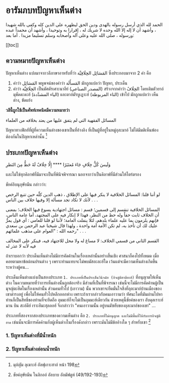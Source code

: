 # อารัมภบทปัญหาเห็นต่าง

الحمد لله الذي أرسل رسوله بالهدى ودين الحق ليظهره على الدين كله وكفى بالله شهيدا ، وأشهد أن لا إله إلا الله وحده لا شريك له ، إقرارا به وتوحيدا ، وأشهد أن محمداً عبده ورسوله ، صلى الله عليه وعلى آله وأصحابه وسلم تسليما مزيدا . أما بعد:

[[toc]]

## ความหมายปัญหาเห็นต่าง

ปัญหาเห็นต่าง แปลมาจากวลีภาษาอาหรับที่ว่า المَسَائِل الخِلَافِيَّة ซึ่งประกอบมาจาก 2 คำ คือ

1. คำว่า المَسَائِل พหูพจน์ของคำว่า المَسأَلَة มักถูกแปลว่า ปัญหา, ประเด็น
2. คำว่า الخِلَافِيَّة เป็นมัศดัรเศาะนาอีย์ (المصدر الصناعي) สร้างจากคำว่า الخِلَافُ โดยเติมตัวยาอ์มุชัดดะดะฮ์ (الياء المشدَّدة) และตาอ์มัรบูเฏาะฮ์ (التاء المربوطة) เข้าไป มักถูกแปลว่า เห็นต่าง, ขัดแย้ง

__วลีนี้ถูกใช้เป็นศัพท์เทคนิคมีความหมายว่า__
<i-quote center bold>
<p>
المسائل الفقهية التي لم يتفق عليها من يعتد بخلافه من العلماء

ปัญหาทางฟิกฮ์์ที่ผู้ที่ความเห็นต่างของเขาเป็นที่อ้างอิง ที่เป็นผู้ที่อยู่ในหมู่อุละมาอ์ ไม่ได้มีมติเห็นพ้องต้องกันในปัญหาเหล่านั้น [^masailKilafiyyahTechnicalDefiition]
</p>
</i-quote>

## ประเภทปัญหาเห็นต่าง

<i-quote center bold>
<p>
وَلَيسَ كُلُّ خِلَافٍ جَاءَ مُعتَبَرًا **** إِلَّا خِلَافٌ لَهً حَظُّ مِنَ النَظرِ

และไม่ใช่ทุกคิลาฟที่มีมาจะเป็นที่พินิจพิจารณา นอกจากว่าเป็นคิลาฟที่มีส่วนให้ไตร่ตรอง
</p>
</i-quote>

<i-quote>
<p>
ชัยค์อิบนุอุษัยมีน กล่าวว่า:

لو أننا قلنا: المسائل الخلافية لا ينكر فيها على الإطلاق ، ذهب الدين كلّه حين تتبع الرخص لأنك لا تكاد تجد مسألة إلا وفيها خلاف بين الناس . . .

المسائل الخلافية تنقسم إلى قسمين؛ قسم : مسائل اجتهادية يسوغ فيها الخلاف؛ بمعنى أن الخلاف ثابت حقاً وله حظ من النظر، فهذا لا إنكار فيه على المجتهد، أما عامة الناس، فإنهم يلزمون بما عليه علماء بلدهم، لئلا ينفلت العامة؛ لأننا لو قلنا للعامي : أي قول يمرُّ عليك لك أن تأخذ به، لم تكن الأمة أمة واحدة ، ولهذا قال شيخنا عبد الرحمن بن سعدي رحمه الله : "العوام على مذهب علمائهم" . . .

القسم الثاني من قسمي الخلاف: لا مساغ له ولا محل للاجتهاد فيه، فينكر على المخالف فيه لأنه لا عذر له

ถ้าเราบอกว่า ประเด็นเห็นต่างไม่มีการคัดค้านในเรื่องเหล่านั้นอย่างสิ้นเชิง ศาสนาก็คงไปทั้งหมด เมื่อคอยตามหาข้อผ่อนปรนต่าง ๆ เพราะท่านแทบจะไม่พบมัสอะละฮ์ใด เว้นแต่จะมีความเห็นต่างเกิดขึ้นระหว่างผู้คน...

ประเด็นเห็นต่างแบ่งเป็นสองประเภท `1. ประเภทที่เป็นประเด็นวินิจฉัย (อิจญ์ติฮาดียะฮ์)` ที่อนุญาตให้เห็นต่าง ในความหมายที่ว่าการเห็นต่างนั้นถูกต้องจริง มีส่วนที่เป็นที่พิจารณา เช่นนี้จะไม่มีการคัดค้านผู้เป็นมุจญ์ตะฮิดในเรื่องเหล่านั้น ส่วนคนทั่วไป (เอาวาม) นั้น พวกเขาจะยืดมั่นใจสิ่งที่อุละมาอ์บ้านเมืองของเขาดำรงอยู่ เพื่อไม่ให้คนทั่วไปหลีกออกห่าง เพราะถ้าเรากล่าวกับคนเอาวามว่า ทัศนะใดที่มันผ่านไปหาท่านก็เป็นสิทธิ์ของท่านที่จะยึดถือ อุมมะฮ์ก็จะไม่เป็นอุมมะฮ์เดียวกัน ด้วยเหตุนี้ชัยค์ของเรา อับดุลเราะฮ์มาน บิน สะอ์ดีย์ เราะฮิมะฮุลลอฮ์ จึงกล่าวว่า "คนเอาวามนั้น อยู่บนมัซฮับของอุละมาอ์ของเขา" ...

ประเภทที่สองจากสองประเภทของความเห็นต่าง คือ `2. ประเภทที่ไม่อนุญาต และไม่มีพื้นที่ให้กับการอิจญ์ติฮาด` เช่นนั้นจะมีการคัดค้านกับผู้เห็นต่างในเรื่องดังกล่าว เพราะมันไม่มีข้ออ้างใด ๆ สำหรับเขา [^uthaimeenQuoteOnKilafCategories]
</p>
</i-quote>

### 1. ปัญหาเห็นต่างที่มีน้ำหนัก
### 2. ปัญหาเห็นต่างอ่อนน้ำหนัก

[^masailKilafiyyahTechnicalDefiition]: มุอ์ญัม ลุเฆาะฮ์ อัลฟุเกาะฮาอ์ หน้า 198
[^uthaimeenQuoteOnKilafCategories]: ชัยค์อุษัยมีน ในลิกออ์ อัลบาบ อัลมัฟตูห์ (49/192-193)

<i-posts title="บทความในหมวดนี้ล่าสุด" suffix="/kilaf/" :maximum="6" />
